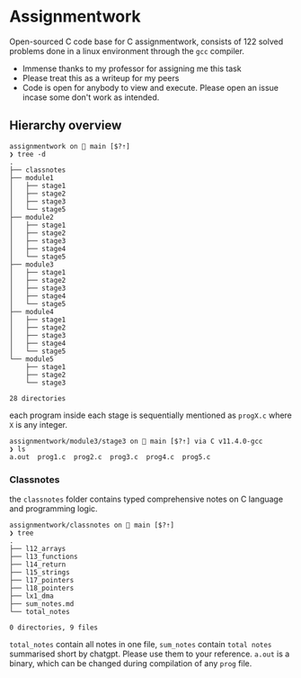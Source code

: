 # Assignmentwork
Open-sourced C code base for C assignmentwork, consists of 122 solved problems done in a linux environment through the `gcc` compiler. 
+ Immense thanks to my professor for assigning me this task
+ Please treat this as a writeup for my peers
+ Code is open for anybody to view and execute. Please open an issue incase some don't work as intended.

## Hierarchy overview
```
assignmentwork on  main [$?⇡] 
❯ tree -d
.
├── classnotes
├── module1
│   ├── stage1
│   ├── stage2
│   ├── stage3
│   └── stage5
├── module2
│   ├── stage1
│   ├── stage2
│   ├── stage3
│   ├── stage4
│   └── stage5
├── module3
│   ├── stage1
│   ├── stage2
│   ├── stage3
│   ├── stage4
│   └── stage5
├── module4
│   ├── stage1
│   ├── stage2
│   ├── stage3
│   ├── stage4
│   └── stage5
└── module5
    ├── stage1
    ├── stage2
    └── stage3

28 directories
```
each program inside each stage is sequentially mentioned as `progX.c` where `X` is any integer.
```
assignmentwork/module3/stage3 on  main [$?⇡] via C v11.4.0-gcc 
❯ ls
a.out  prog1.c  prog2.c  prog3.c  prog4.c  prog5.c
```
### Classnotes
the `classnotes` folder contains typed comprehensive notes on C language and programming logic.
```
assignmentwork/classnotes on  main [$?⇡] 
❯ tree
.
├── l12_arrays
├── l13_functions
├── l14_return
├── l15_strings
├── l17_pointers
├── l18_pointers
├── lx1_dma
├── sum_notes.md
└── total_notes

0 directories, 9 files
```
`total_notes` contain all notes in one file, `sum_notes` contain `total notes` summarised short by chatgpt. 
Please use them to your reference.
`a.out` is a binary, which can be changed during compilation of any `prog` file.
